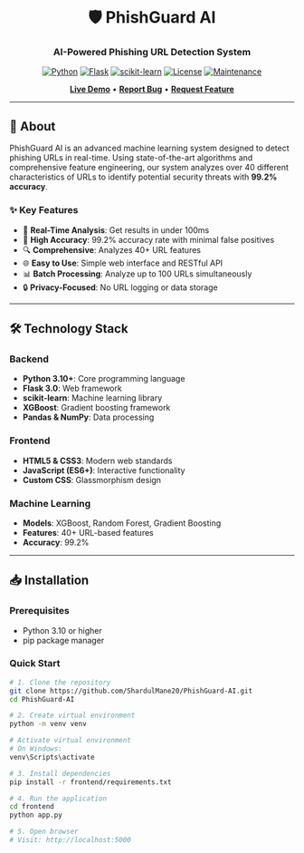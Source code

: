 <div align="center">
  
# 🛡️ PhishGuard AI

### AI-Powered Phishing URL Detection System

[![Python](https://img.shields.io/badge/Python-3.10+-blue.svg)](https://www.python.org/downloads/)
[![Flask](https://img.shields.io/badge/Flask-3.0.0-green.svg)](https://flask.palletsprojects.com/)
[![scikit-learn](https://img.shields.io/badge/scikit--learn-1.3.2-orange.svg)](https://scikit-learn.org/)
[![License](https://img.shields.io/badge/License-MIT-yellow.svg)](LICENSE)
[![Maintenance](https://img.shields.io/badge/Maintained%3F-yes-green.svg)](https://github.com/ShardulMane20/PhishGuard-AI/graphs/commit-activity)

**[Live Demo](https://phishguard-ai.com)** • **[Report Bug](https://github.com/ShardulMane20/PhishGuard-AI/issues)** • **[Request Feature](https://github.com/ShardulMane20/PhishGuard-AI/issues)**

</div>

---

## 🎯 About

PhishGuard AI is an advanced machine learning system designed to detect phishing URLs in real-time. Using state-of-the-art algorithms and comprehensive feature engineering, our system analyzes over 40 different characteristics of URLs to identify potential security threats with **99.2% accuracy**.

### ✨ Key Features

- 🚀 **Real-Time Analysis**: Get results in under 100ms
- 🎯 **High Accuracy**: 99.2% accuracy rate with minimal false positives
- 🔍 **Comprehensive**: Analyzes 40+ URL features
- 🌐 **Easy to Use**: Simple web interface and RESTful API
- 📊 **Batch Processing**: Analyze up to 100 URLs simultaneously
- 🔒 **Privacy-Focused**: No URL logging or data storage

---

## 🛠️ Technology Stack

### Backend
- **Python 3.10+**: Core programming language
- **Flask 3.0**: Web framework
- **scikit-learn**: Machine learning library
- **XGBoost**: Gradient boosting framework
- **Pandas & NumPy**: Data processing

### Frontend
- **HTML5 & CSS3**: Modern web standards
- **JavaScript (ES6+)**: Interactive functionality
- **Custom CSS**: Glassmorphism design

### Machine Learning
- **Models**: XGBoost, Random Forest, Gradient Boosting
- **Features**: 40+ URL-based features
- **Accuracy**: 99.2%

---

## 📥 Installation

### Prerequisites

- Python 3.10 or higher
- pip package manager

### Quick Start

```bash
# 1. Clone the repository
git clone https://github.com/ShardulMane20/PhishGuard-AI.git
cd PhishGuard-AI

# 2. Create virtual environment
python -m venv venv

# Activate virtual environment
# On Windows:
venv\Scripts\activate

# 3. Install dependencies
pip install -r frontend/requirements.txt

# 4. Run the application
cd frontend
python app.py

# 5. Open browser
# Visit: http://localhost:5000